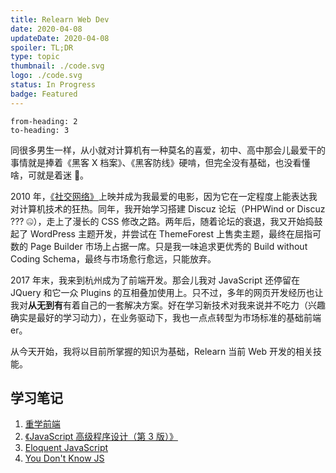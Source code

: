 ```yaml
---
title: Relearn Web Dev
date: 2020-04-08
updateDate: 2020-04-08
spoiler: TL;DR
type: topic
thumbnail: ./code.svg
logo: ./code.svg
status: In Progress
badge: Featured
---
```


```toc
from-heading: 2
to-heading: 3
```

同很多男生一样，从小就对计算机有一种莫名的喜爱，初中、高中那会儿最爱干的事情就是捧着《黑客 X 档案》、《黑客防线》硬啃，但完全没有基础，也没看懂啥，可就是着迷 🤣。

2010 年，[《社交网络》](https://www.rottentomatoes.com/m/the_social_network)上映并成为我最爱的电影，因为它在一定程度上能表达我对计算机技术的狂热。同年，我开始学习搭建 Discuz 论坛（PHPWind or Discuz ??? 🤐），走上了漫长的 CSS 修改之路。两年后，随着论坛的衰退，我又开始捣鼓起了 WordPress 主题开发，并尝试在 ThemeForest 上售卖主题，最终在屈指可数的 Page Builder 市场上占据一席。只是我一味追求更优秀的 Build without Coding Schema，最终与市场愈行愈远，只能放弃。

2017 年末，我来到杭州成为了前端开发。那会儿我对 JavaScript 还停留在 JQuery 和它一众 Plugins 的互相叠加使用上。只不过，多年的网页开发经历也让我对**从无到有**有着自己的一套解决方案。好在学习新技术对我来说并不吃力（兴趣确实是最好的学习动力），在业务驱动下，我也一点点转型为市场标准的基础前端 er。

从今天开始，我将以目前所掌握的知识为基础，Relearn 当前 Web 开发的相关技能。

## 学习笔记

1. [重学前端](/notes/relearn-frontend)
2. [《JavaScript 高级程序设计（第 3 版）》](/notes/professional-javascript-for-web-developers)
3. [Eloquent JavaScript](/notes/eloquent-javascript)
4. [You Don't Know JS](/notes/you-dont-know-js)
<!-- 5. [web.dev](https://web.dev/) -->



